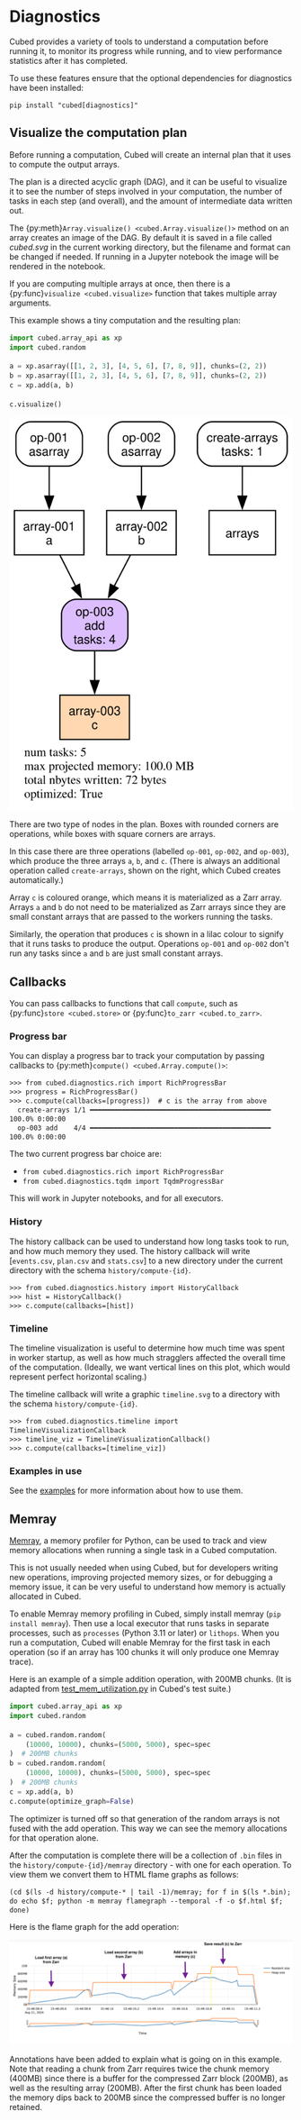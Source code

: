 # Diagnostics

Cubed provides a variety of tools to understand a computation before running it, to monitor its progress while running, and to view performance statistics after it has completed.

To use these features ensure that the optional dependencies for diagnostics have been installed:

```shell
pip install "cubed[diagnostics]"
```

## Visualize the computation plan

Before running a computation, Cubed will create an internal plan that it uses to compute the output arrays.

The plan is a directed acyclic graph (DAG), and it can be useful to visualize it to see the number of steps involved in your computation, the number of tasks in each step (and overall), and the amount of intermediate data written out.

The {py:meth}`Array.visualize() <cubed.Array.visualize()>` method on an array creates an image of the DAG. By default it is saved in a file called *cubed.svg* in the current working directory, but the filename and format can be changed if needed. If running in a Jupyter notebook the image will be rendered in the notebook.

If you are computing multiple arrays at once, then there is a {py:func}`visualize <cubed.visualize>` function that takes multiple array arguments.

This example shows a tiny computation and the resulting plan:

```python
import cubed.array_api as xp
import cubed.random

a = xp.asarray([[1, 2, 3], [4, 5, 6], [7, 8, 9]], chunks=(2, 2))
b = xp.asarray([[1, 2, 3], [4, 5, 6], [7, 8, 9]], chunks=(2, 2))
c = xp.add(a, b)

c.visualize()
```

![Cubed visualization of a tiny computation](../images/cubed-add.svg)

There are two type of nodes in the plan. Boxes with rounded corners are operations, while boxes with square corners are arrays.

In this case there are three operations (labelled `op-001`, `op-002`, and `op-003`), which produce the three arrays `a`, `b`, and `c`. (There is always an additional operation called `create-arrays`, shown on the right, which Cubed creates automatically.)

Array `c` is coloured orange, which means it is materialized as a Zarr array. Arrays `a` and `b` do not need to be materialized as Zarr arrays since they are small constant arrays that are passed to the workers running the tasks.

Similarly, the operation that produces `c` is shown in a lilac colour to signify that it runs tasks to produce the output. Operations `op-001` and `op-002` don't run any tasks since `a` and `b` are just small constant arrays.


## Callbacks

You can pass callbacks to functions that call `compute`, such as {py:func}`store <cubed.store>` or {py:func}`to_zarr <cubed.to_zarr>`.

### Progress bar

You can display a progress bar to track your computation by passing callbacks to {py:meth}`compute() <cubed.Array.compute()>`:

```ipython
>>> from cubed.diagnostics.rich import RichProgressBar
>>> progress = RichProgressBar()
>>> c.compute(callbacks=[progress])  # c is the array from above
  create-arrays 1/1 ━━━━━━━━━━━━━━━━━━━━━━━━━━━━━━━━━━━━━━━━━━━━━ 100.0% 0:00:00
  op-003 add    4/4 ━━━━━━━━━━━━━━━━━━━━━━━━━━━━━━━━━━━━━━━━━━━━━ 100.0% 0:00:00
```

The two current progress bar choice are:
- `from cubed.diagnostics.rich import RichProgressBar`
- `from cubed.diagnostics.tqdm import TqdmProgressBar`


This will work in Jupyter notebooks, and for all executors.



### History
The history callback can be used to understand how long tasks took to run, and how much memory they used. The history callback will write [`events.csv`, `plan.csv` and `stats.csv`] to a new directory under the current directory with the schema `history/compute-{id}`.


```ipython
>>> from cubed.diagnostics.history import HistoryCallback
>>> hist = HistoryCallback()
>>> c.compute(callbacks=[hist])
```


### Timeline
The timeline visualization is useful to determine how much time was spent in worker startup, as well as how much stragglers affected the overall time of the computation. (Ideally, we want vertical lines on this plot, which would represent perfect horizontal scaling.)

The timeline callback will write a graphic `timeline.svg` to a directory with the schema `history/compute-{id}`.


```ipython
>>> from cubed.diagnostics.timeline import TimelineVisualizationCallback
>>> timeline_viz = TimelineVisualizationCallback()
>>> c.compute(callbacks=[timeline_viz])
```

### Examples in use
See the [examples](../examples/index.md) for more information about how to use them.

## Memray

[Memray](https://github.com/bloomberg/memray), a memory profiler for Python, can be used to track and view memory allocations when running a single task in a Cubed computation.

This is not usually needed when using Cubed, but for developers writing new operations, improving projected memory sizes, or for debugging a memory issue, it can be very useful to understand how memory is actually allocated in Cubed.

To enable Memray memory profiling in Cubed, simply install memray (`pip install memray`). Then use a local executor that runs tasks in separate processes, such as `processes` (Python 3.11 or later) or `lithops`. When you run a computation, Cubed will enable Memray for the first task in each operation (so if an array has 100 chunks it will only produce one Memray trace).

Here is an example of a simple addition operation, with 200MB chunks. (It is adapted from [test_mem_utilization.py](https://github.com/cubed-dev/cubed/blob/main/cubed/tests/test_mem_utilization.py) in Cubed's test suite.)

```python
import cubed.array_api as xp
import cubed.random

a = cubed.random.random(
    (10000, 10000), chunks=(5000, 5000), spec=spec
)  # 200MB chunks
b = cubed.random.random(
    (10000, 10000), chunks=(5000, 5000), spec=spec
)  # 200MB chunks
c = xp.add(a, b)
c.compute(optimize_graph=False)
```

The optimizer is turned off so that generation of the random arrays is not fused with the add operation. This way we can see the memory allocations for that operation alone.

After the computation is complete there will be a collection of `.bin` files in the `history/compute-{id}/memray` directory - with one for each operation. To view them we convert them to HTML flame graphs as follows:

```shell
(cd $(ls -d history/compute-* | tail -1)/memray; for f in $(ls *.bin); do echo $f; python -m memray flamegraph --temporal -f -o $f.html $f; done)
```

Here is the flame graph for the add operation:

![Memray temporal view of an 'add' operation](../images/memray-add.png)

Annotations have been added to explain what is going on in this example. Note that reading a chunk from Zarr requires twice the chunk memory (400MB) since there is a buffer for the compressed Zarr block (200MB), as well as the resulting array (200MB). After the first chunk has been loaded the memory dips back to 200MB since the compressed buffer is no longer retained.
